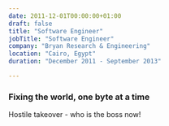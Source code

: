 ```yaml
---
date: 2011-12-01T00:00:00+01:00
draft: false
title: "Software Engineer"
jobTitle: "Software Engineer"
company: "Bryan Research & Engineering"
location: "Cairo, Egypt"
duration: "December 2011 - September 2013"

---
```

### Fixing the world, one byte at a time

Hostile takeover - who is the boss now!